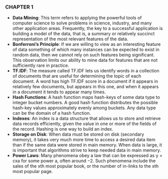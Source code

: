 ### CHAPTER 1

* **Data Mining**: This term refers to applying the powerful tools of computer science to solve problems in science, industry, and many other application areas. Frequently, the key to a successful application is building a model of the data, that is, a summary or relatively succinct representation of the most relevant features of the data. 
* **Bonferroni’s Principle**: If we are willing to view as an interesting feature of data something of which many instances can be expected to exist in random data, then we cannot rely on such features being significant. This observation limits our ability to mine data for features that are not sufficiently rare in practice. 
* **TF.IDF**: The measure called TF.IDF lets us identify words in a collection of documents that are useful for determining the topic of each document. A word has high TF.IDF score in a document if it appears in relatively few documents, but appears in this one, and when it appears in a document it tends to appear many times. 
* **Hash Functions**: A hash function maps hash-keys of some data type to integer bucket numbers. A good hash function distributes the possible hash-key values approximately evenly among buckets. Any data type can be the domain of a hash function. 
* **Indexes**: An index is a data structure that allows us to store and retrieve data records efficiently, given the value in one or more of the fields of the record. Hashing is one way to build an index. 
* **Storage on Disk**: When data must be stored on disk (secondary memory), it takes very much more time to access a desired data item than if the same data were stored in main memory. When data is large, it is important that algorithms strive to keep needed data in main memory. 
* **Power Laws**: Many phenomena obey a law that can be expressed as y = cxa for some power a, often around −2. Such phenomena include the sales of the xth most popular book, or the number of in-links to the xth most popular page.